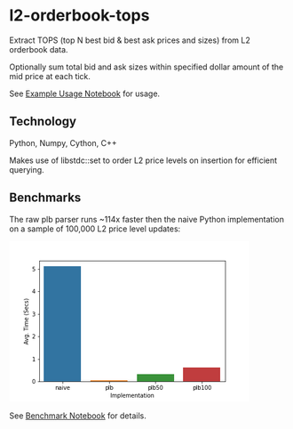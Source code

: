 # l2-orderbook-tops

Extract TOPS (top N best bid & best ask prices and sizes) from L2 orderbook data. 

Optionally sum total bid and ask sizes within specified dollar amount of the mid price at each tick.

See [Example Usage Notebook](docs/example_usage.ipynb) for usage.

## Technology

Python, Numpy, Cython, C++

Makes use of libstdc::set to order L2 price levels on insertion for efficient querying.

## Benchmarks

The raw plb parser runs ~114x faster then the naive Python implementation on a sample of 100,000 L2 price level updates:

![alt text](docs/benchmarks.png)

See [Benchmark Notebook](docs/benchmarks.ipynb) for details.
